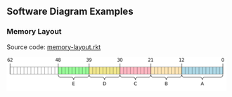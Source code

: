 Software Diagram Examples
----------------

### Memory Layout

Source code: [memory-layout.rkt](memory-layout.rkt)

<img src="memory-layout.svg" alt="Memory Layout" width="500"/>

